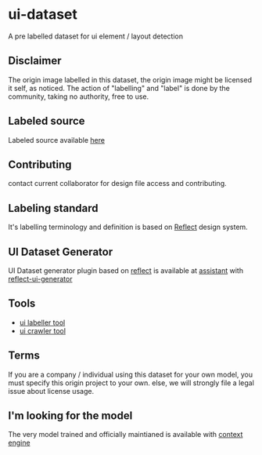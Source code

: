 # ui-dataset
A pre labelled dataset for ui element / layout detection


## Disclaimer
The origin image labelled in this dataset, the origin image might be licensed it self, as noticed.
The action of "labelling" and "label" is done by the community, taking no authority, free to use.


## Labeled source
Labeled source available [here](https://www.figma.com/file/01QCgPwNc7DLqmgNvVgJaF/data-set?node-id=26%3A8)


## Contributing
contact current collaborator for design file access and contributing.


## Labeling standard
It's labelling terminology and definition is based on [Reflect](https://reflect.bridged.xyz) design system.

## UI Dataset Generator
UI Dataset generator plugin based on [reflect](https://reflect.bridged.xyz) is available at [assistant](https://github.com/bridgedxyz/assistant) with [reflect-ui-generator](https://github.com/bridgedxyz/reflect-ui-generator)

## Tools
- [ui labeller tool](https://github.com/bridgedxyz/ui-labeller)
- [ui crawler tool](https://github.com/bridgedxyz/ui-crawler)


## Terms
If you are a company / individual using this dataset for your own model, you must specify this origin project to your own. else, we will strongly file a legal issue about license usage.

## I'm looking for the model
The very model trained and officially maintianed is available with [context engine](https://github.com/bridgedxyz/context)